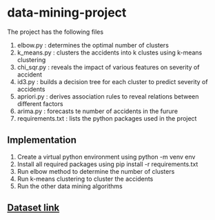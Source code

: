 # data-mining-project
The project has the following files
1. elbow.py : determines the optimal number of clusters
2. k_means.py : clusters the accidents into k clustes using k-means clustering
3. chi_sqr.py : reveals the impact of various features on severity of accident
4. id3.py : builds a decision tree for each cluster to predict severity of accidents
5. apriori.py : derives association rules to reveal relations between different factors
6. arima.py : forecasts te number of accidents in the furure
7. requirements.txt : lists the python packages used in the project

## Implementation
1. Create a virtual python environment using python -m venv env
2. Install all required packages using pip install -r requirements.txt
3. Run elbow method to determine the number of clusters
4. Run k-means clustering to cluster the accidents
5. Run the other data mining algorithms

## [Dataset link](https://drive.google.com/drive/folders/1-vwyRbj0kwtdno0jYS5wX9H86WqxUkjj?usp=drive_link)
